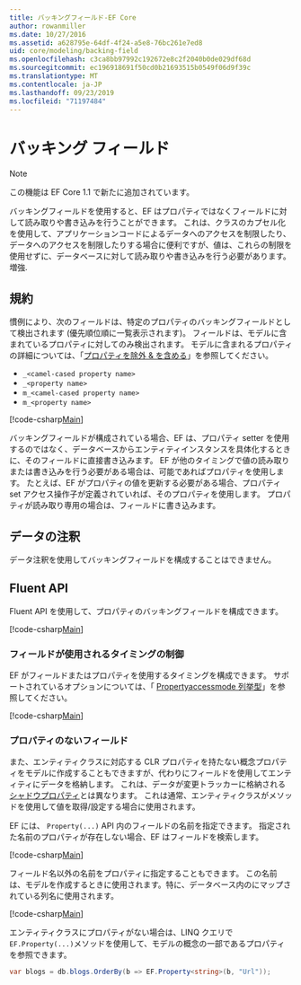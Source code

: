 ```yaml
---
title: バッキングフィールド-EF Core
author: rowanmiller
ms.date: 10/27/2016
ms.assetid: a628795e-64df-4f24-a5e8-76bc261e7ed8
uid: core/modeling/backing-field
ms.openlocfilehash: c3ca8bb97992c192672e8c2f2040b0de029df68d
ms.sourcegitcommit: ec196918691f50cd0b21693515b0549f06d9f39c
ms.translationtype: MT
ms.contentlocale: ja-JP
ms.lasthandoff: 09/23/2019
ms.locfileid: "71197484"
---
```

# <a name="backing-fields"></a>バッキング フィールド

> [!NOTE]  
> この機能は EF Core 1.1 で新たに追加されています。

バッキングフィールドを使用すると、EF はプロパティではなくフィールドに対して読み取りや書き込みを行うことができます。 これは、クラスのカプセル化を使用して、アプリケーションコードによるデータへのアクセスを制限したり、データへのアクセスを制限したりする場合に便利ですが、値は、これらの制限を使用せずに、データベースに対して読み取りや書き込みを行う必要があります。増強.

## <a name="conventions"></a>規約

慣例により、次のフィールドは、特定のプロパティのバッキングフィールドとして検出されます (優先順位順に一覧表示されます)。 フィールドは、モデルに含まれているプロパティに対してのみ検出されます。 モデルに含まれるプロパティの詳細については、「[プロパティを除外 & を含める](included-properties.md)」を参照してください。

* `_<camel-cased property name>`
* `_<property name>`
* `m_<camel-cased property name>`
* `m_<property name>`

[!code-csharp[Main](../../../samples/core/Modeling/Conventions/BackingField.cs#Sample)]

バッキングフィールドが構成されている場合、EF は、プロパティ setter を使用するのではなく、データベースからエンティティインスタンスを具体化するときに、そのフィールドに直接書き込みます。 EF が他のタイミングで値の読み取りまたは書き込みを行う必要がある場合は、可能であればプロパティを使用します。 たとえば、EF がプロパティの値を更新する必要がある場合、プロパティ set アクセス操作子が定義されていれば、そのプロパティを使用します。 プロパティが読み取り専用の場合は、フィールドに書き込みます。

## <a name="data-annotations"></a>データの注釈

データ注釈を使用してバッキングフィールドを構成することはできません。

## <a name="fluent-api"></a>Fluent API

Fluent API を使用して、プロパティのバッキングフィールドを構成できます。

[!code-csharp[Main](../../../samples/core/Modeling/FluentAPI/BackingField.cs#Sample)]

### <a name="controlling-when-the-field-is-used"></a>フィールドが使用されるタイミングの制御

EF がフィールドまたはプロパティを使用するタイミングを構成できます。 サポートされているオプションについては、「 [Propertyaccessmode 列挙型](https://docs.microsoft.com/dotnet/api/microsoft.entityframeworkcore.propertyaccessmode)」を参照してください。

[!code-csharp[Main](../../../samples/core/Modeling/FluentAPI/BackingFieldAccessMode.cs#Sample)]

### <a name="fields-without-a-property"></a>プロパティのないフィールド

また、エンティティクラスに対応する CLR プロパティを持たない概念プロパティをモデルに作成することもできますが、代わりにフィールドを使用してエンティティにデータを格納します。 これは、データが変更トラッカーに格納される[シャドウプロパティ](shadow-properties.md)とは異なります。 これは通常、エンティティクラスがメソッドを使用して値を取得/設定する場合に使用されます。

EF には、 `Property(...)` API 内のフィールドの名前を指定できます。 指定された名前のプロパティが存在しない場合、EF はフィールドを検索します。

[!code-csharp[Main](../../../samples/core/Modeling/FluentAPI/BackingFieldNoProperty.cs#Sample)]

フィールド名以外の名前をプロパティに指定することもできます。 この名前は、モデルを作成するときに使用されます。特に、データベース内のにマップされている列名に使用されます。

[!code-csharp[Main](../../../samples/core/Modeling/FluentAPI/BackingFieldConceptualProperty.cs#Sample)]

エンティティクラスにプロパティがない場合は、LINQ クエリで`EF.Property(...)`メソッドを使用して、モデルの概念の一部であるプロパティを参照できます。

``` csharp
var blogs = db.blogs.OrderBy(b => EF.Property<string>(b, "Url"));
```
